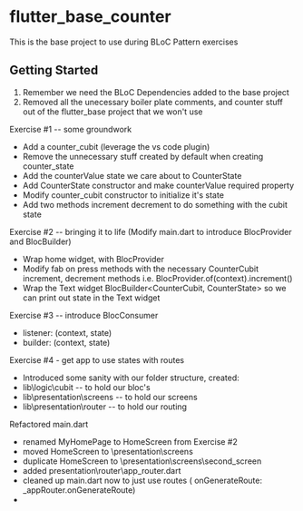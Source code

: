 # flutter_base_counter

This is the base project to use during BLoC Pattern exercises 

## Getting Started

1. Remember we need the BLoC Dependencies added to the base project
2. Removed all the unecessary boiler plate comments, and counter stuff out of the flutter_base project that we won't use


Exercise #1 -- some groundwork


- Add a counter_cubit (leverage the vs code plugin)
- Remove the unnecessary stuff created by default when creating counter_state
- Add the  counterValue state we care about to CounterState
- Add CounterState constructor  and make counterValue required property
- Modify counter_cubit constructor to initialize it's state
- Add two methods increment decrement to do something with the cubit state

Exercise #2 -- bringing it to life
(Modify main.dart to introduce BlocProvider and BlocBuilder)

- Wrap home widget, with BlocProvider<CounterCubit>
- Modify  fab on press methods with the necessary CounterCubit increment, decrement methods i.e. BlocProvider.of<CounterCubit>(context).increment()     
- Wrap the  Text widget BlocBuilder<CounterCubit, CounterState> so we can print out state in the Text widget

Exercise #3 -- introduce BlocConsumer 
- listener: (context, state)
- builder: (context, state)

Exercise #4 - get app to use states with routes
- Introduced some sanity with our folder structure, created:
- lib\logic\cubit -- to hold our bloc's
- lib\presentation\screens -- to hold our screens
- lib\presentation\router -- to hold our routing

Refactored main.dart 
- renamed MyHomePage to HomeScreen from Exercise #2
- moved HomeScreen to \presentation\screens
- duplicate HomeScreen to \presentation\screens\second_screen
- added presentation\router\app_router.dart
- cleaned up main.dart now to just use routes ( onGenerateRoute: _appRouter.onGenerateRoute)
-